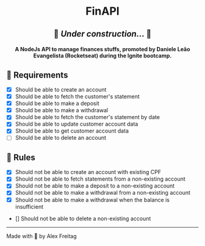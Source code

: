 <h1 align="center">
    FinAPI
</h1>

<h2 align="center">🚧 <i>Under construction... </i> 🚧</h2>

<h4 align="center">
  A NodeJs API to manage finances stuffs, promoted by Daniele Leão Evangelista (Rocketseat) during the Ignite bootcamp.
</h4>

## 🎯 Requirements
- [X] Should be able to create an account
- [X] Should be able to fetch the customer's statement
- [X] Should be able to make a deposit
- [X] Should be able to make a withdrawal
- [X] Should be able to fetch the customer's statement by date
- [X] Should be able to update customer account data
- [X] Should be able to get customer account data
- [ ] Should be able to delete an account
  
## 🚫 Rules
- [X] Should not be able to create an account with existing CPF
- [X] Should not be able to fetch statements from a non-existing account
- [X] Should not be able to make a deposit to a non-existing account
- [X] Should not be able to make a withdrawal from a non-existing account
- [X] Should not be able to make a withdrawal when the balance is insufficient
- [] Should not be able to delete a non-existing account

---
Made with 💜 by Alex Freitag 